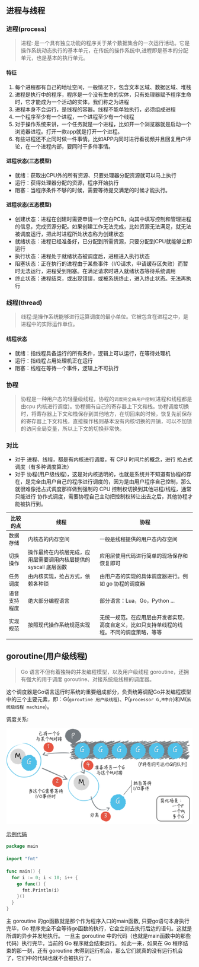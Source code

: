 #

## 进程与线程

### 进程(process)

> 进程: 是一个具有独立功能的程序关于某个数据集合的一次运行活动。它是操作系统动态执行的基本单元，在传统的操作系统中,进程即是基本的分配单元，也是基本的执行单元。

#### 特征

1. 每个进程都有自己的地址空间，一般情况下，包含文本区域、数据区域、堆栈
1. 进程是执行中的程序，程序是一个没有生命的实体，只有处理器赋予程序生命时，它才能成为一个活动的实体，我们称之为进程
1. 进程本身不会运行，是线程的容器。线程不能单独执行，必须组成进程
1. 一个程序至少有一个进程，一个进程至少有一个线程
1. 对于操作系统来讲，一个任务就是一个进程，比如开一个浏览器就是启动一个浏览器进程。打开一款app就是打开一个进程。
1. 有些进程还不止同时做一件事情。比如APP内同时进行看视频并且回复用户评论，在一个进程内部，要同时干多件事情。

#### 进程状态(三态模型)

* 就绪：获取出CPU外的所有资源、只要处理器分配资源就可以马上执行
* 运行：获得处理器分配的资源，程序开始执行
* 阻塞：当程序条件不够的时候，需要等待提交满足的时候才能执行。

#### 进程状态(五态模型)

* 创建状态：进程在创建时需要申请一个空白PCB，向其中填写控制和管理进程的信息，完成资源分配。如果创建工作无法完成，比如资源无法满足，就无法被调度运行，把此时进程所处状态称为创建状态
* 就绪状态：进程已经准备好，已分配到所需资源，只要分配到CPU就能够立即运行
* 执行状态：进程处于就绪状态被调度后，进程进入执行状态
* 阻塞状态：正在执行的进程由于某些事件（I/O请求，申请缓存区失败）而暂时无法运行，进程受到阻塞。在满足请求时进入就绪状态等待系统调用
* 终止状态：进程结束，或出现错误，或被系统终止，进入终止状态。无法再执行

### 线程(thread)

> 线程:是操作系统能够进行运算调度的最小单位。它被包含在进程之中，是进程中的实际运作单位。

#### 线程状态

* 就绪：指线程具备运行的所有条件，逻辑上可以运行，在等待处理机
* 运行：指线程占用处理机正在运行
* 阻塞：线程在等待一个事件，逻辑上不可执行

### 协程

> 协程是一种用户态的轻量级线程，协程的`调度完全由用户控制`(进程和线程都是由cpu 内核进行调度)。协程拥有自己的寄存器上下文和栈。协程调度切换时，将寄存器上下文和栈保存到其他地方，在切回来的时候，恢复先前保存的寄存器上下文和栈，直接操作栈则基本没有内核切换的开销，可以不加锁的访问全局变量，所以上下文的切换非常快。

### 对比

* 对于 进程、线程，都是有内核进行调度，有 CPU 时间片的概念，进行 抢占式调度（有多种调度算法）
* 对于 协程(用户级线程)，这是对内核透明的，也就是系统并不知道有协程的存在，是完全由用户自己的程序进行调度的，因为是由用户程序自己控制，那么就很难像抢占式调度那样做到强制的 CPU 控制权切换到其他进程/线程，通常只能进行 协作式调度，需要协程自己主动把控制权转让出去之后，其他协程才能被执行到。

|比较的点|线程|协程|
|--|--|--|
|数据存储|内核态的内存空间|一般是线程提供的用户态内存空间|
|切换操作|操作最终在内核层完成，应用层需要调用内核层提供的syscall 底层函数|应用层使用代码进行简单的现场保存和恢复即可|
|任务调度|由内核实现，抢占方式，依赖各种锁|由用户态的实现的具体调度器进行。例如 go 协程的调度器|
|语音支持程度|绝大部分编程语言|部分语言：Lua，Go，Python ...|
|实现规范|按照现代操作系统规范实现|无统一规范。在应用层由开发者实现，高度自定义，比如只支持单线程的线程。不同的调度策略，等等|
|||

## goroutine(用户级线程)

> Go 语言不但有着独特的并发编程模型，以及用户级线程 goroutine，还拥有强大的用于调度 goroutine、对接系统级线程的调度器。

这个调度器是Go语言运行时系统的重要组成部分，负责统筹调配Go并发编程模型中的三个主要元素，即：G(`goroutine 用户级线程`)、P(`processor G,M中介`)和M(`系统级线程 machine`)。

调度关系:

![GPM](./resource/GPM.png)

[示例代码](./code/goroutine/goroutine_test.go)

```go
package main

import "fmt"

func main() {
  for i := 0; i < 10; i++ {
    go func() {
      fmt.Println(i)
    }()
  }
}
```

主 goroutine 的go函数就是那个作为程序入口的main函数,
只要go语句本身执行完毕，Go 程序完全不会等待go函数的执行，它会立刻去执行后边的语句。这就是所谓的异步并发地执行。
一旦主 goroutine 中的代码（也就是main函数中的那些代码）执行完毕，当前的 Go 程序就会结束运行。
如此一来，如果在 Go 程序结束的那一刻，还有 goroutine 未得到运行机会，那么它们就真的没有运行机会了，它们中的代码也就不会被执行了。

